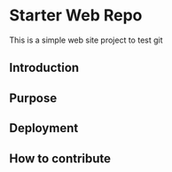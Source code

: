 # Starter Web Repo

This is a simple web site project to test git

## Introduction

## Purpose

## Deployment

## How to contribute